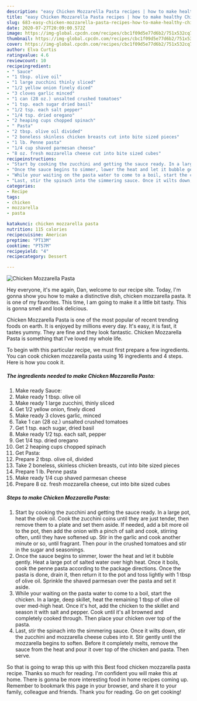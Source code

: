 ```yaml
---
description: "easy Chicken Mozzarella Pasta recipes | how to make healthy Chicken Mozzarella Pasta"
title: "easy Chicken Mozzarella Pasta recipes | how to make healthy Chicken Mozzarella Pasta"
slug: 683-easy-chicken-mozzarella-pasta-recipes-how-to-make-healthy-chicken-mozzarella-pasta
date: 2020-07-27T20:09:00.572Z
image: https://img-global.cpcdn.com/recipes/cbc1f09d5e77d6b2/751x532cq70/chicken-mozzarella-pasta-recipe-main-photo.jpg
thumbnail: https://img-global.cpcdn.com/recipes/cbc1f09d5e77d6b2/751x532cq70/chicken-mozzarella-pasta-recipe-main-photo.jpg
cover: https://img-global.cpcdn.com/recipes/cbc1f09d5e77d6b2/751x532cq70/chicken-mozzarella-pasta-recipe-main-photo.jpg
author: Elva Curtis
ratingvalue: 4.6
reviewcount: 10
recipeingredient:
- " Sauce"
- "1 tbsp. olive oil"
- "1 large zucchini thinly sliced"
- "1/2 yellow onion finely diced"
- "3 cloves garlic minced"
- "1 can (28 oz.) unsalted crushed tomatoes"
- "1 tsp. each sugar dried basil"
- "1/2 tsp. each salt pepper"
- "1/4 tsp. dried oregano"
- "2 heaping cups chopped spinach"
- " Pasta"
- "2 tbsp. olive oil divided"
- "2 boneless skinless chicken breasts cut into bite sized pieces"
- "1 lb. Penne pasta"
- "1/4 cup shaved parmesan cheese"
- "8 oz. fresh mozzarella cheese cut into bite sized cubes"
recipeinstructions:
- "Start by cooking the zucchini and getting the sauce ready. In a large pot, heat the olive oil. Cook the zucchini coins until they are just tender, then remove them to a plate and set them aside. If needed, add a bit more oil to the pot, then add the onion with a pinch of salt and cook, stirring often, until they have softened up. Stir in the garlic and cook another minute or so, until fragrant. Then pour in the crushed tomatoes and stir in the sugar and seasonings."
- "Once the sauce begins to simmer, lower the heat and let it bubble gently. Heat a large pot of salted water over high heat. Once it boils, cook the penne pasta according to the package directions. Once the pasta is done, drain it, then return it to the pot and toss lightly with 1 tbsp of olive oil. Sprinkle the shaved parmesan over the pasta and set it aside."
- "While your waiting on the pasta water to come to a boil, start the chicken. In a large, deep skillet, heat the remaining 1 tbsp of olive oil over med-high heat. Once it&#39;s hot, add the chicken to the skillet and season it with salt and pepper. Cook until it&#39;s all browned and completely cooked through. Then place your chicken over top of the pasta."
- "Last, stir the spinach into the simmering sauce. Once it wilts down, stir the zucchini and mozzarella cheese cubes into it. Stir gently until the mozzarella begins to soften. Before it completely melts, remove the sauce from the heat and pour it over top of the chicken and pasta. Then serve."
categories:
- Recipe
tags:
- chicken
- mozzarella
- pasta

katakunci: chicken mozzarella pasta 
nutrition: 115 calories
recipecuisine: American
preptime: "PT13M"
cooktime: "PT57M"
recipeyield: "4"
recipecategory: Dessert

---
```



![Chicken Mozzarella Pasta](https://img-global.cpcdn.com/recipes/cbc1f09d5e77d6b2/751x532cq70/chicken-mozzarella-pasta-recipe-main-photo.jpg)

Hey everyone, it's me again, Dan, welcome to our recipe site. Today, I'm gonna show you how to make a distinctive dish, chicken mozzarella pasta. It is one of my favorites. This time, I am going to make it a little bit tasty. This is gonna smell and look delicious.



Chicken Mozzarella Pasta is one of the most popular of recent trending foods on earth. It is enjoyed by millions every day. It's easy, it is fast, it tastes yummy. They are fine and they look fantastic. Chicken Mozzarella Pasta is something that I've loved my whole life.


To begin with this particular recipe, we must first prepare a few ingredients. You can cook chicken mozzarella pasta using 16 ingredients and 4 steps. Here is how you cook it.

<!--inarticleads1-->

##### The ingredients needed to make Chicken Mozzarella Pasta:

1. Make ready  Sauce:
1. Make ready 1 tbsp. olive oil
1. Make ready 1 large zucchini, thinly sliced
1. Get 1/2 yellow onion, finely diced
1. Make ready 3 cloves garlic, minced
1. Take 1 can (28 oz.) unsalted crushed tomatoes
1. Get 1 tsp. each sugar, dried basil
1. Make ready 1/2 tsp. each salt, pepper
1. Get 1/4 tsp. dried oregano
1. Get 2 heaping cups chopped spinach
1. Get  Pasta:
1. Prepare 2 tbsp. olive oil, divided
1. Take 2 boneless, skinless chicken breasts, cut into bite sized pieces
1. Prepare 1 lb. Penne pasta
1. Make ready 1/4 cup shaved parmesan cheese
1. Prepare 8 oz. fresh mozzarella cheese, cut into bite sized cubes




<!--inarticleads2-->

##### Steps to make Chicken Mozzarella Pasta:

1. Start by cooking the zucchini and getting the sauce ready. In a large pot, heat the olive oil. Cook the zucchini coins until they are just tender, then remove them to a plate and set them aside. If needed, add a bit more oil to the pot, then add the onion with a pinch of salt and cook, stirring often, until they have softened up. Stir in the garlic and cook another minute or so, until fragrant. Then pour in the crushed tomatoes and stir in the sugar and seasonings.
1. Once the sauce begins to simmer, lower the heat and let it bubble gently. Heat a large pot of salted water over high heat. Once it boils, cook the penne pasta according to the package directions. Once the pasta is done, drain it, then return it to the pot and toss lightly with 1 tbsp of olive oil. Sprinkle the shaved parmesan over the pasta and set it aside.
1. While your waiting on the pasta water to come to a boil, start the chicken. In a large, deep skillet, heat the remaining 1 tbsp of olive oil over med-high heat. Once it&#39;s hot, add the chicken to the skillet and season it with salt and pepper. Cook until it&#39;s all browned and completely cooked through. Then place your chicken over top of the pasta.
1. Last, stir the spinach into the simmering sauce. Once it wilts down, stir the zucchini and mozzarella cheese cubes into it. Stir gently until the mozzarella begins to soften. Before it completely melts, remove the sauce from the heat and pour it over top of the chicken and pasta. Then serve.




So that is going to wrap this up with this Best food chicken mozzarella pasta recipe. Thanks so much for reading. I'm confident you will make this at home. There is gonna be more interesting food in home recipes coming up. Remember to bookmark this page in your browser, and share it to your family, colleague and friends. Thank you for reading. Go on get cooking!
